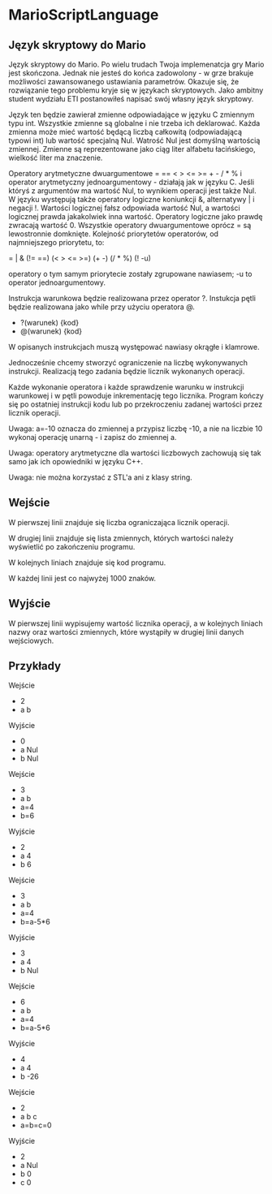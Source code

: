 # MarioScriptLanguage

## Język skryptowy do Mario

Język skryptowy do Mario. Po wielu trudach Twoja implemenatcja gry Mario jest skończona. Jednak nie jesteś do końca zadowolony - w grze brakuje możliwości zawansowanego ustawiania parametrów. Okazuje się, że rozwiązanie tego problemu kryje się w językach skryptowych.
Jako ambitny student wydziału ETI postanowiłeś napisać swój własny język skryptowy.

Język ten będzie zawierał zmienne odpowiadające w języku C zmiennym typu int. Wszystkie zmienne są globalne i nie trzeba ich deklarować. 
Każda zmienna może mieć wartość będącą liczbą całkowitą (odpowiadającą typowi int) lub wartość specjalną Nul. 
Watrość Nul jest domyślną wartością zmiennej. 
Zmienne są reprezentowane jako ciąg liter alfabetu łacińskiego, wielkość liter ma znaczenie.

Operatory arytmetyczne dwuargumentowe = == < > <= >= + - / * % i operator arytmetyczny jednoargumentowy - działają jak w języku C. 
Jeśli któryś z argumentów ma wartość Nul, to wynikiem operacji jest także Nul.
W języku występują także operatory logiczne koniunkcji &, alternatywy | i negacji !. 
Wartości logicznej fałsz odpowiada wartość Nul, a wartości logicznej prawda jakakolwiek inna wartość. 
Operatory logiczne jako prawdę zwracają wartość 0.
Wszystkie operatory dwuargumentowe oprócz = są lewostronnie domknięte. Kolejność priorytetów operatorów, od najmniejszego priorytetu, 
to: 

= | & (!= ==) (< > <= >=) (+ -) (/ * %) (! -u)

operatory o tym samym priorytecie zostały zgrupowane nawiasem; -u to operator jednoargumentowy.

Instrukcja warunkowa będzie realizowana przez operator ?. Instukcja pętli będzie realizowana jako while przy użyciu operatora @.
* ?(warunek) {kod}
* @(warunek) {kod}

W opisanych instrukcjach muszą występować nawiasy okrągłe i klamrowe.

Jednocześnie chcemy stworzyć ograniczenie na liczbę wykonywanych instrukcji. 
Realizacją tego zadania będzie licznik wykonanych operacji. 

Każde wykonanie operatora i każde sprawdzenie warunku w instrukcji warunkowej i w pętli powoduje inkrementację tego licznika.
Program kończy się po ostatniej instrukcji kodu lub po przekroczeniu zadanej wartości przez licznik operacji.

Uwaga: a=-10 oznacza do zmiennej a przypisz liczbę -10, a nie na liczbie 10 wykonaj operację unarną - i zapisz do zmiennej a.

Uwaga: operatory arytmetyczne dla wartości liczbowych zachowują się tak samo jak ich opowiedniki w języku C++.

Uwaga: nie można korzystać z STL'a ani z klasy string.

Wejście
--------
W pierwszej linii znajduje się liczba ograniczająca licznik operacji.

W drugiej linii znajduje się lista zmiennych, których wartości należy wyświetlić po zakończeniu programu.

W kolejnych liniach znajduje się kod programu.

W każdej linii jest co najwyżej 1000 znaków.

Wyjście
--------
W pierwszej linii wypisujemy wartość licznika operacji, a w kolejnych liniach nazwy oraz wartości zmiennych, 
które wystąpiły w drugiej linii danych wejściowych.

Przykłady
-----------
Wejście
* 2
* a b

Wyjście
* 0
* a Nul
* b Nul

Wejście
* 3
* a b
* a=4
* b=6

Wyjście
* 2
* a 4
* b 6

Wejście
* 3
* a b
* a=4
* b=a-5*6

Wyjście
* 3
* a 4
* b Nul

Wejście
* 6
* a b
* a=4
* b=a-5*6

Wyjście
* 4
* a 4
* b -26

Wejście
* 2
* a b c
* a=b=c=0

Wyjście
* 2
* a Nul
* b 0
* c 0
